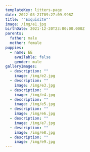 ```yaml
---
templateKey: litters-page
date: 2022-03-21T09:27:09.998Z
title: '"Exquisite"'
image: /img/e1.jpg
birthDate: 2021-12-20T23:00:00.000Z
parents:
  father: male
  mother: female
puppies:
  - name: EE
    available: false
    gender: male
galleryImages:
  - description: ""
    image: /img/e2.jpg
  - description: ""
    image: /img/e3.jpg
  - description: ""
    image: /img/e4.jpg
  - description: ""
    image: /img/e5.jpg
  - description: ""
    image: /img/e6.jpg
  - description: ""
    image: /img/e7.jpg
  - description: ""
    image: /img/e8.jpg
  - description: ""
    image: /img/e9.jpg
---
```

